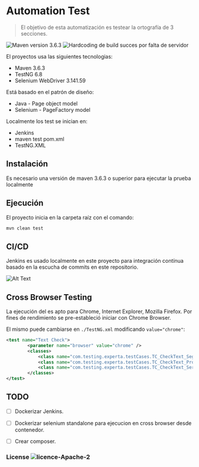# Automation Test
> El objetivo de esta automatización es testear la ortografía de 3 secciones.

<img src="https://img.shields.io/badge/maven-version%203.6.3-blue" alt="Maven version 3.6.3"></a>
<img src="https://img.shields.io/badge/build-success-brightgreen" alt="Hardcoding de build succes por falta de servidor"></a>

El proyectos usa las siguientes tecnologias:
* Maven 3.6.3
* TestNG 6.8
* Selenium WebDriver 3.141.59

Está basado en el patrón de diseño:
- Java - Page object model
- Selenium - PageFactory model

Localmente los test se inician en:
- Jenkins
- maven test pom.xml
- TestNG.XML

## Instalación

Es necesario una versión de maven 3.6.3 o superior para ejecutar la prueba localmente

## Ejecución

El proyecto inicia en la carpeta raíz con el comando:

```bash
mvn clean test
```

## CI/CD

Jenkins es usado localmente en este proyecto para integración contínua basado en la escucha de commits en este repositorio.

![Alt Text](https://i.ibb.co/DtvFzyP/automation.gif)

## Cross Browser Testing

La ejecución del es apto para Chrome, Internet Explorer, Mozilla Firefox. Por fines de rendimiento se pre-estableció iniciar con Chrome Browser.

El mismo puede cambiarse en `./TestNG.xml` modificando `value="chrome"`:

```xml
<test name="Text Check">
		<parameter name="browser" value="chrome" />
		<classes>
			<class name="com.testing.experta.testCases.TC_CheckText_Seguros_001" />
			<class name="com.testing.experta.testCases.TC_CheckText_Productores_001" />
			<class name="com.testing.experta.testCases.TC_CheckText_Servicios_001" />
		</classes>
</test>
```

## TODO
- [ ] Dockerizar Jenkins.
- [ ] Dockerizar selenium standalone para ejecucion en cross browser desde contenedor.
- [ ] Crear composer.


### License  <img src="https://img.shields.io/badge/licence-Apache%202-yellowgreen" alt="licence-Apache-2"></a>
